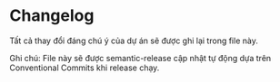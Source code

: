 # Changelog

Tất cả thay đổi đáng chú ý của dự án sẽ được ghi lại trong file này.

Ghi chú: File này sẽ được semantic-release cập nhật tự động dựa trên Conventional Commits khi release chạy.
